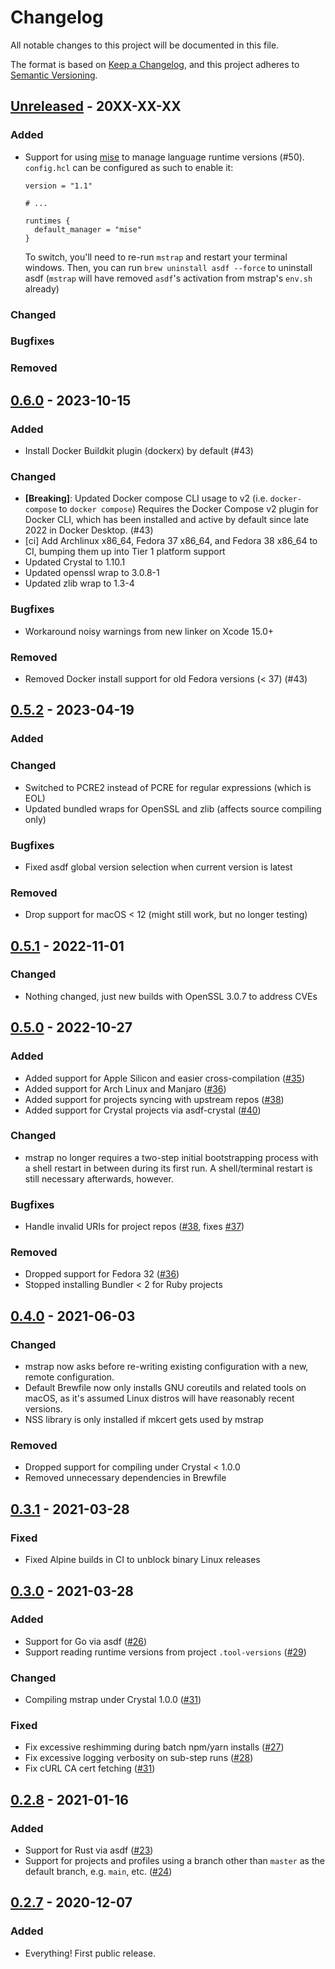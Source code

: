 # Changelog
All notable changes to this project will be documented in this file.

The format is based on [Keep a Changelog](https://keepachangelog.com/en/1.0.0/),
and this project adheres to [Semantic Versioning](https://semver.org/spec/v2.0.0.html).

## [Unreleased] - 20XX-XX-XX

### Added

- Support for using [mise](https://mise.jdx.dev) to manage language runtime versions (#50). `config.hcl` can be configured as such to enable it:
  ```
  version = "1.1"

  # ...

  runtimes {
    default_manager = "mise"
  }
  ```

  To switch, you'll need to re-run `mstrap` and restart your terminal windows.
  Then, you can run `brew uninstall asdf --force` to uninstall asdf (`mstrap`
  will have removed `asdf`'s activation from mstrap's `env.sh` already)

### Changed

### Bugfixes

### Removed

## [0.6.0] - 2023-10-15

### Added

- Install Docker Buildkit plugin (dockerx) by default (#43)

### Changed

- **[Breaking]**: Updated Docker compose CLI usage to v2 (i.e. `docker-compose` to `docker compose`)
  Requires the Docker Compose v2 plugin for Docker CLI, which has been installed
  and active by default since late 2022 in Docker Desktop. (#43)
- [ci] Add Archlinux x86_64, Fedora 37 x86_64, and Fedora 38 x86_64 to CI, bumping them up into Tier 1 platform support
- Updated Crystal to 1.10.1
- Updated openssl wrap to 3.0.8-1
- Updated zlib wrap to 1.3-4

### Bugfixes

- Workaround noisy warnings from new linker on Xcode 15.0+

### Removed

- Removed Docker install support for old Fedora versions (< 37) (#43)

## [0.5.2] - 2023-04-19

### Added

### Changed

- Switched to PCRE2 instead of PCRE for regular expressions (which is EOL)
- Updated bundled wraps for OpenSSL and zlib (affects source compiling only)

### Bugfixes

- Fixed asdf global version selection when current version is latest

### Removed

- Drop support for macOS < 12 (might still work, but no longer testing)

## [0.5.1] - 2022-11-01

### Changed

- Nothing changed, just new builds with OpenSSL 3.0.7 to address CVEs

## [0.5.0] - 2022-10-27

### Added

- Added support for Apple Silicon and easier cross-compilation ([#35](https://github.com/maxfierke/mstrap/pull/35))
- Added support for Arch Linux and Manjaro ([#36](https://github.com/maxfierke/mstrap/pull/36))
- Added support for projects syncing with upstream repos ([#38](https://github.com/maxfierke/mstrap/pull/38))
- Added support for Crystal projects via asdf-crystal ([#40](https://github.com/maxfierke/mstrap/pull/40))

### Changed

- mstrap no longer requires a two-step initial bootstrapping process with a shell
  restart in between during its first run. A shell/terminal restart is still necessary
  afterwards, however.

### Bugfixes

- Handle invalid URIs for project repos ([#38](https://github.com/maxfierke/mstrap/pull/38), fixes [#37](https://github.com/maxfierke/mstrap/issues/37))

### Removed

- Dropped support for Fedora 32 ([#36](https://github.com/maxfierke/mstrap/pull/36))
- Stopped installing Bundler < 2 for Ruby projects

## [0.4.0] - 2021-06-03

### Changed

- mstrap now asks before re-writing existing configuration with a new, remote
  configuration.
- Default Brewfile now only installs GNU coreutils and related tools on macOS, as
  it's assumed Linux distros will have reasonably recent versions.
- NSS library is only installed if mkcert gets used by mstrap

### Removed

- Dropped support for compiling under Crystal < 1.0.0
- Removed unnecessary dependencies in Brewfile

## [0.3.1] - 2021-03-28

### Fixed

* Fixed Alpine builds in CI to unblock binary Linux releases

## [0.3.0] - 2021-03-28

### Added

- Support for Go via asdf ([#26](https://github.com/maxfierke/mstrap/pull/26))
- Support reading runtime versions from project `.tool-versions` ([#29](https://github.com/maxfierke/mstrap/pull/29))

### Changed

- Compiling mstrap under Crystal 1.0.0 ([#31](https://github.com/maxfierke/mstrap/pull/31))

### Fixed

- Fix excessive reshimming during batch npm/yarn installs ([#27](https://github.com/maxfierke/mstrap/pull/27))
- Fix excessive logging verbosity on sub-step runs ([#28](https://github.com/maxfierke/mstrap/pull/28))
- Fix cURL CA cert fetching ([#31](https://github.com/maxfierke/mstrap/pull/31))

## [0.2.8] - 2021-01-16

### Added

- Support for Rust via asdf ([#23](https://github.com/maxfierke/mstrap/pull/23))
- Support for projects and profiles using a branch other than `master` as the
  default branch, e.g. `main`, etc. ([#24](https://github.com/maxfierke/mstrap/pull/24))

## [0.2.7] - 2020-12-07

### Added

- Everything! First public release.

[Unreleased]: https://github.com/maxfierke/mstrap/compare/v0.6.0...HEAD
[0.6.0]: https://github.com/maxfierke/mstrap/compare/v0.5.2...v0.6.0
[0.5.2]: https://github.com/maxfierke/mstrap/compare/v0.5.1...v0.5.2
[0.5.1]: https://github.com/maxfierke/mstrap/compare/v0.5.0...v0.5.1
[0.5.0]: https://github.com/maxfierke/mstrap/compare/v0.4.0...v0.5.0
[0.4.0]: https://github.com/maxfierke/mstrap/compare/v0.3.1...v0.4.0
[0.3.1]: https://github.com/maxfierke/mstrap/compare/v0.3.0...v0.3.1
[0.3.0]: https://github.com/maxfierke/mstrap/compare/v0.2.9...v0.3.0
[0.2.9]: https://github.com/maxfierke/mstrap/compare/v0.2.8...v0.2.9
[0.2.8]: https://github.com/maxfierke/mstrap/compare/v0.2.7...v0.2.8
[0.2.7]: https://github.com/maxfierke/mstrap/releases/tag/v0.2.7
